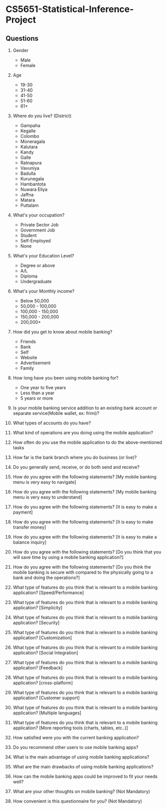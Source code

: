 # CS5651-Statistical-Inference-Project

## Questions

1. Gender
    * Male
    * Female

2. Age
    * 19-30
    * 31-40
    * 41-50
    * 51-60
    * 61+
    
3. Where do you live? (District)
    * Gampaha
    * Kegalle
    * Colombo
    * Moneragala
    * Kalutara
    * Kandy
    * Galle
    * Ratnapura
    * Vavuniya
    * Badulla
    * Kurunegala
    * Hambantota
    * Nuwara Eliya
    * Jaffna
    * Matara
    * Puttalam

    
4. What's your occupation?

    * Private Sector Job
    * Government Job
    * Student
    * Self-Employed
    * None

5. What's your Education Level?

    * Degree or above
    * A/L
    * Diploma
    * Undergraduate

6. What's your Monthly income?

    * Below 50,000
    * 50,000 - 100,000
    * 100,000 - 150,000
    * 150,000 - 200,000
    * 200,000+

7. How did you get to know about mobile banking?

    * Friends
    * Bank
    * Self
    * Website
    * Advertisement
    * Family 

8. How long have you been using mobile banking for?

    * One year to five years
    * Less than a year
    * 5 years or more

9. Is your mobile banking service addition to an existing bank account or separate service(Mobile wallet, ex: frimi)?
10. What types of accounts do you have?
11. What kind of operations are you doing using the mobile application?
12. How often do you use the mobile application to do the above-mentioned tasks
13. How far is the bank branch where you do business (or live)?
14. Do you generally send, receive, or do both send and receive?
15. How do you agree with the following statements? [My mobile banking menu is very easy to navigate]
15. How do you agree with the following statements? [My mobile banking menu is very easy to understand]
15. How do you agree with the following statements? [It is easy to make a payment]
15. How do you agree with the following statements? [It is easy to make transfer money]
15. How do you agree with the following statements? [It is easy to make a balance inquiry]
15. How do you agree with the following statements? [Do you think that you will save time by using a mobile banking application?]
15. How do you agree with the following statements? [Do you think the mobile banking is secure with compared to the physically going to a bank and doing the operations?]
16. What type of features do you think that is relevant to a mobile banking application? [Speed/Performance]
16. What type of features do you think that is relevant to a mobile banking application? [Simplicity]
16. What type of features do you think that is relevant to a mobile banking application? [Security]
16. What type of features do you think that is relevant to a mobile banking application? [Customization]
16. What type of features do you think that is relevant to a mobile banking application? [Social Integration]
16. What type of features do you think that is relevant to a mobile banking application? [Feedback]
16. What type of features do you think that is relevant to a mobile banking application? [cross-platform]
16. What type of features do you think that is relevant to a mobile banking application? [Customer support]
16. What type of features do you think that is relevant to a mobile banking application? [Multiple languages]
16. What type of features do you think that is relevant to a mobile banking application? [More reporting tools (charts, tables, etc..)]
17. How satisfied were you with the current banking application?
18. Do you recommend other users to use mobile banking apps? 
19. What is the main advantage of using mobile banking applications?
20. What are the main drawbacks of using mobile banking applications?
21. How can the mobile banking apps could be improved to fit your needs well?
22. What are your other thoughts on mobile banking? (Not Mandatory)
23. How convenient is this questionnaire for you? (Not Mandatory)

